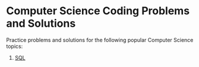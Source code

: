 # Computer Science Coding Problems and Solutions
Practice problems and solutions for the following popular Computer Science topics:
1. [SQL](SQL%20Practices%20and%20Solutions)
